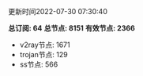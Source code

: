 更新时间2022-07-30 07:30:40

**总订阅: 64**
**总节点: 8151**
**有效节点: 2366**
- v2ray节点: 1671
- trojan节点: 129
- ss节点: 566
